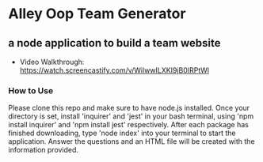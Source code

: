 # Alley Oop Team Generator
## a node application to build a team website
* Video Walkthrough: https://watch.screencastify.com/v/WilwwILXKI9jB0IRPtWl
### How to Use
Please clone this repo and make sure to have node.js installed. Once your directory is set, install 'inquirer' and 'jest' in your bash terminal, using 'npm install inquirer' and 'npm install jest' respectively. After each package has finished downloading, type 'node index' into your terminal to start the application. Answer the questions and an HTML file will be created with the information provided.
